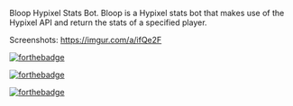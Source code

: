 Bloop
Hypixel Stats Bot.
Bloop is a Hypixel stats bot that makes use of the Hypixel API and return the stats of a specified player.

Screenshots:
https://imgur.com/a/ifQe2F

[![forthebadge](https://forthebadge.com/images/badges/built-with-love.svg)](https://forthebadge.com)

[![forthebadge](https://forthebadge.com/images/badges/made-with-python.svg)](https://forthebadge.com)

[![forthebadge](https://forthebadge.com/images/badges/you-didnt-ask-for-this.svg)](https://forthebadge.com)
